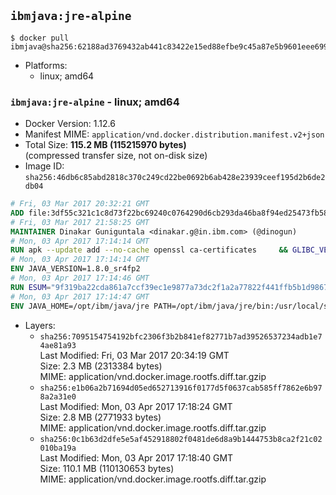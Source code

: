 ## `ibmjava:jre-alpine`

```console
$ docker pull ibmjava@sha256:62188ad3769432ab441c83422e15ed88efbe9c45a87e5b9601eee699eac86893
```

-	Platforms:
	-	linux; amd64

### `ibmjava:jre-alpine` - linux; amd64

-	Docker Version: 1.12.6
-	Manifest MIME: `application/vnd.docker.distribution.manifest.v2+json`
-	Total Size: **115.2 MB (115215970 bytes)**  
	(compressed transfer size, not on-disk size)
-	Image ID: `sha256:46db6c85abd2818c370c249cd22be0692b6ab428e23939ceef195d2b6de2db04`

```dockerfile
# Fri, 03 Mar 2017 20:32:21 GMT
ADD file:3df55c321c1c8d73f22bc69240c0764290d6cb293da46ba8f94ed25473fb5853 in / 
# Fri, 03 Mar 2017 21:58:25 GMT
MAINTAINER Dinakar Guniguntala <dinakar.g@in.ibm.com> (@dinogun)
# Mon, 03 Apr 2017 17:14:14 GMT
RUN apk --update add --no-cache openssl ca-certificates     && GLIBC_VER="2.23-r3"     && ALPINE_GLIBC_REPO="https://github.com/sgerrand/alpine-pkg-glibc/releases/download"     && wget -q -O /tmp/$GLIBC_VER.apk $ALPINE_GLIBC_REPO/$GLIBC_VER/glibc-$GLIBC_VER.apk     && apk add --allow-untrusted /tmp/$GLIBC_VER.apk     && apk --update add xz     && wget -q -O /tmp/gcc-libs.tar.xz https://www.archlinux.org/packages/core/x86_64/gcc-libs/download     && mkdir /tmp/gcc     && tar -xf /tmp/gcc-libs.tar.xz -C /tmp/gcc     && mv /tmp/gcc/usr/lib/libgcc* /usr/glibc-compat/lib     && rm -rf /tmp/$GLIBC_VER.apk /tmp/gcc /tmp/gcc-libs.tar.xz /var/cache/apk/*
# Mon, 03 Apr 2017 17:14:14 GMT
ENV JAVA_VERSION=1.8.0_sr4fp2
# Mon, 03 Apr 2017 17:14:46 GMT
RUN ESUM="9f319ba22cda861a7ccf39ec1e9877a73dc2f1a2a77822f441ffb5b1d9867f16"     && BASE_URL="https://public.dhe.ibm.com/ibmdl/export/pub/systems/cloud/runtimes/java/meta/"     && YML_FILE="jre/linux/x86_64/index.yml"     && wget -q -U UA_IBM_JAVA_Docker -O /tmp/index.yml $BASE_URL/$YML_FILE     && JAVA_URL=$(cat /tmp/index.yml | sed -n '/'$JAVA_VERSION'/{n;p}' | sed -n 's/\s*uri:\s//p' | tr -d '\r')     && wget -q -U UA_IBM_JAVA_Docker -O /tmp/ibm-java.bin $JAVA_URL     && echo "$ESUM  /tmp/ibm-java.bin" | sha256sum -c -     && echo "INSTALLER_UI=silent" > /tmp/response.properties     && echo "USER_INSTALL_DIR=/opt/ibm/java" >> /tmp/response.properties     && echo "LICENSE_ACCEPTED=TRUE" >> /tmp/response.properties     && mkdir -p /opt/ibm     && chmod +x /tmp/ibm-java.bin     && /tmp/ibm-java.bin -i silent -f /tmp/response.properties     && rm -f /tmp/response.properties     && rm -f /tmp/index.yml     && rm -f /tmp/ibm-java.bin
# Mon, 03 Apr 2017 17:14:47 GMT
ENV JAVA_HOME=/opt/ibm/java/jre PATH=/opt/ibm/java/jre/bin:/usr/local/sbin:/usr/local/bin:/usr/sbin:/usr/bin:/sbin:/bin
```

-	Layers:
	-	`sha256:7095154754192bfc2306f3b2b841ef82771b7ad39526537234adb1e74ae81a93`  
		Last Modified: Fri, 03 Mar 2017 20:34:19 GMT  
		Size: 2.3 MB (2313384 bytes)  
		MIME: application/vnd.docker.image.rootfs.diff.tar.gzip
	-	`sha256:e1b06a2b71694d05ed652713916f0177d5f0637cab585ff7862e6b978a2a31e0`  
		Last Modified: Mon, 03 Apr 2017 17:18:24 GMT  
		Size: 2.8 MB (2771933 bytes)  
		MIME: application/vnd.docker.image.rootfs.diff.tar.gzip
	-	`sha256:0c1b63d2dfe5e5af452918802f0481de6d8a9b1444753b8ca2f21c02010ba19a`  
		Last Modified: Mon, 03 Apr 2017 17:18:40 GMT  
		Size: 110.1 MB (110130653 bytes)  
		MIME: application/vnd.docker.image.rootfs.diff.tar.gzip
